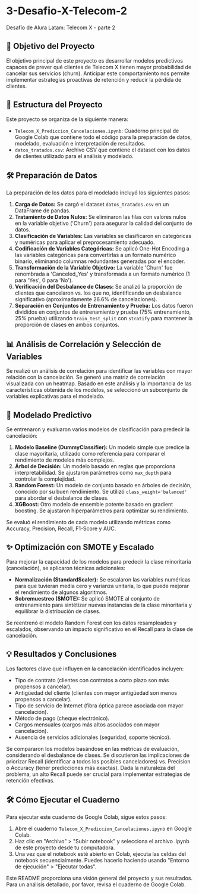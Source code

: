 # 3-Desafio-X-Telecom-2
Desafío de Alura Latam: Telecom X - parte 2

## 🎯 Objetivo del Proyecto

El objetivo principal de este proyecto es desarrollar modelos predictivos capaces de prever qué clientes de Telecom X tienen mayor probabilidad de cancelar sus servicios (churn). Anticipar este comportamiento nos permite implementar estrategias proactivas de retención y reducir la pérdida de clientes.

## 📁 Estructura del Proyecto

Este proyecto se organiza de la siguiente manera:

- `Telecom_X_Prediccion_Cancelaciones.ipynb`: Cuaderno principal de Google Colab que contiene todo el código para la preparación de datos, modelado, evaluación e interpretación de resultados.
- `datos_tratados.csv`: Archivo CSV que contiene el dataset con los datos de clientes utilizado para el análisis y modelado.


## 🛠️ Preparación de Datos

La preparación de los datos para el modelado incluyó los siguientes pasos:

1.  **Carga de Datos:** Se cargó el dataset `datos_tratados.csv` en un DataFrame de pandas.
2.  **Tratamiento de Datos Nulos:** Se eliminaron las filas con valores nulos en la variable objetivo ('Churn') para asegurar la calidad del conjunto de datos.
3.  **Clasificación de Variables:** Las variables se clasificaron en categóricas y numéricas para aplicar el preprocesamiento adecuado.
4.  **Codificación de Variables Categóricas:** Se aplicó One-Hot Encoding a las variables categóricas para convertirlas a un formato numérico binario, eliminando columnas redundantes generadas por el encoder.
5.  **Transformación de la Variable Objetivo:** La variable 'Churn' fue renombrada a 'Canceled_Yes' y transformada a un formato numérico (1 para 'Yes', 0 para 'No').
6.  **Verificación del Desbalance de Clases:** Se analizó la proporción de clientes que cancelaron vs. los que no, identificando un desbalance significativo (aproximadamente 26.6% de cancelaciones).
7.  **Separación en Conjuntos de Entrenamiento y Prueba:** Los datos fueron divididos en conjuntos de entrenamiento y prueba (75% entrenamiento, 25% prueba) utilizando `train_test_split` con `stratify` para mantener la proporción de clases en ambos conjuntos.

## 📊 Análisis de Correlación y Selección de Variables

Se realizó un análisis de correlación para identificar las variables con mayor relación con la cancelación. Se generó una matriz de correlación visualizada con un heatmap. Basado en este análisis y la importancia de las características obtenida de los modelos, se seleccionó un subconjunto de variables explicativas para el modelado.

## 🤖 Modelado Predictivo

Se entrenaron y evaluaron varios modelos de clasificación para predecir la cancelación:

1.  **Modelo Baseline (DummyClassifier):** Un modelo simple que predice la clase mayoritaria, utilizado como referencia para comparar el rendimiento de modelos más complejos.
2.  **Árbol de Decisión:** Un modelo basado en reglas que proporciona interpretabilidad. Se ajustaron parámetros como `max_depth` para controlar la complejidad.
3.  **Random Forest:** Un modelo de conjunto basado en árboles de decisión, conocido por su buen rendimiento. Se utilizó `class_weight='balanced'` para abordar el desbalance de clases.
4.  **XGBoost:** Otro modelo de ensemble potente basado en gradient boosting. Se ajustaron hiperparámetros para optimizar su rendimiento.

Se evaluó el rendimiento de cada modelo utilizando métricas como Accuracy, Precision, Recall, F1-Score y AUC.

## ✨ Optimización con SMOTE y Escalado

Para mejorar la capacidad de los modelos para predecir la clase minoritaria (cancelación), se aplicaron técnicas adicionales:

-   **Normalización (StandardScaler):** Se escalaron las variables numéricas para que tuvieran media cero y varianza unitaria, lo que puede mejorar el rendimiento de algunos algoritmos.
-   **Sobremuestreo (SMOTE):** Se aplicó SMOTE al conjunto de entrenamiento para sintétizar nuevas instancias de la clase minoritaria y equilibrar la distribución de clases.

Se reentrenó el modelo Random Forest con los datos resampleados y escalados, observando un impacto significativo en el Recall para la clase de cancelación.

## 💡 Resultados y Conclusiones

Los factores clave que influyen en la cancelación identificados incluyen:

-   Tipo de contrato (clientes con contratos a corto plazo son más propensos a cancelar).
-   Antigüedad del cliente (clientes con mayor antigüedad son menos propensos a cancelar).
-   Tipo de servicio de Internet (fibra óptica parece asociada con mayor cancelación).
-   Método de pago (cheque electrónico).
-   Cargos mensuales (cargos más altos asociados con mayor cancelación).
-   Ausencia de servicios adicionales (seguridad, soporte técnico).

Se compararon los modelos basándose en las métricas de evaluación, considerando el desbalance de clases. Se discutieron las implicaciones de priorizar Recall (identificar a todos los posibles canceladores) vs. Precision o Accuracy (tener predicciones más exactas). Dada la naturaleza del problema, un alto Recall puede ser crucial para implementar estrategias de retención efectivas.

## 🛠️ Cómo Ejecutar el Cuaderno

Para ejecutar este cuaderno de Google Colab, sigue estos pasos:

1.  Abre el cuaderno `Telecom_X_Prediccion_Cancelaciones.ipynb` en Google Colab.
2.  Haz clic en "Archivo" > "Subir notebook" y selecciona el archivo .ipynb de este proyecto desde tu computadora.
3.  Una vez que el notebook esté abierto en Colab, ejecuta las celdas del notebook secuencialmente. Puedes hacerlo haciendo usando "Entorno de ejecución" > "Ejecutar todas".


Este README proporciona una visión general del proyecto y sus resultados. Para un análisis detallado, por favor, revisa el cuaderno de Google Colab.

